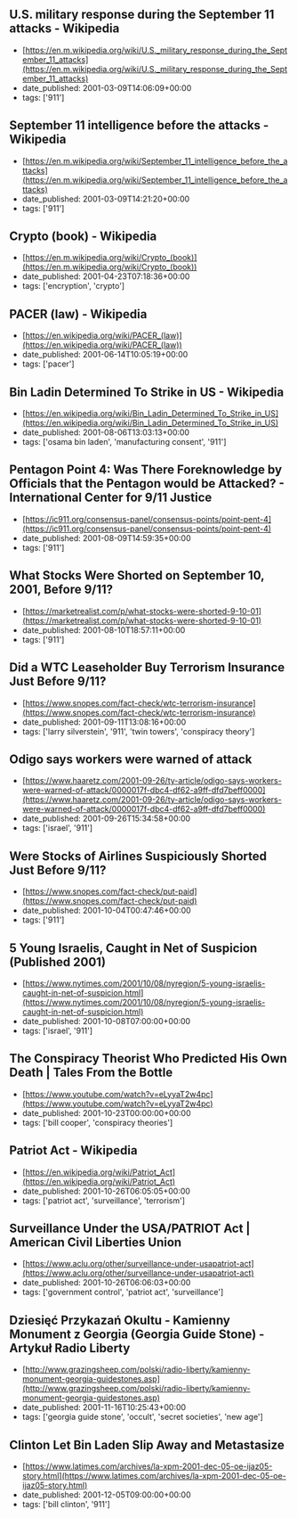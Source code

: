  ## U.S. military response during the September 11 attacks - Wikipedia
 - [https://en.m.wikipedia.org/wiki/U.S._military_response_during_the_September_11_attacks](https://en.m.wikipedia.org/wiki/U.S._military_response_during_the_September_11_attacks)
 - date_published: 2001-03-09T14:06:09+00:00
 - tags: ['911']

 ## September 11 intelligence before the attacks - Wikipedia
 - [https://en.m.wikipedia.org/wiki/September_11_intelligence_before_the_attacks](https://en.m.wikipedia.org/wiki/September_11_intelligence_before_the_attacks)
 - date_published: 2001-03-09T14:21:20+00:00
 - tags: ['911']

 ## Crypto (book) - Wikipedia
 - [https://en.m.wikipedia.org/wiki/Crypto_(book)](https://en.m.wikipedia.org/wiki/Crypto_(book))
 - date_published: 2001-04-23T07:18:36+00:00
 - tags: ['encryption', 'crypto']

 ## PACER (law) - Wikipedia
 - [https://en.wikipedia.org/wiki/PACER_(law)](https://en.wikipedia.org/wiki/PACER_(law))
 - date_published: 2001-06-14T10:05:19+00:00
 - tags: ['pacer']

 ## Bin Ladin Determined To Strike in US - Wikipedia
 - [https://en.wikipedia.org/wiki/Bin_Ladin_Determined_To_Strike_in_US](https://en.wikipedia.org/wiki/Bin_Ladin_Determined_To_Strike_in_US)
 - date_published: 2001-08-06T13:03:13+00:00
 - tags: ['osama bin laden', 'manufacturing consent', '911']

 ## Pentagon Point 4: Was There Foreknowledge by Officials that the Pentagon would be Attacked? - International Center for 9/11 Justice
 - [https://ic911.org/consensus-panel/consensus-points/point-pent-4](https://ic911.org/consensus-panel/consensus-points/point-pent-4)
 - date_published: 2001-08-09T14:59:35+00:00
 - tags: ['911']

 ## What Stocks Were Shorted on September 10, 2001, Before 9/11?
 - [https://marketrealist.com/p/what-stocks-were-shorted-9-10-01](https://marketrealist.com/p/what-stocks-were-shorted-9-10-01)
 - date_published: 2001-08-10T18:57:11+00:00
 - tags: ['911']

 ## Did a WTC Leaseholder Buy Terrorism Insurance Just Before 9/11?
 - [https://www.snopes.com/fact-check/wtc-terrorism-insurance](https://www.snopes.com/fact-check/wtc-terrorism-insurance)
 - date_published: 2001-09-11T13:08:16+00:00
 - tags: ['larry silverstein', '911', 'twin towers', 'conspiracy theory']

 ## Odigo says workers were warned of attack
 - [https://www.haaretz.com/2001-09-26/ty-article/odigo-says-workers-were-warned-of-attack/0000017f-dbc4-df62-a9ff-dfd7beff0000](https://www.haaretz.com/2001-09-26/ty-article/odigo-says-workers-were-warned-of-attack/0000017f-dbc4-df62-a9ff-dfd7beff0000)
 - date_published: 2001-09-26T15:34:58+00:00
 - tags: ['israel', '911']

 ## Were Stocks of Airlines Suspiciously Shorted Just Before 9/11?
 - [https://www.snopes.com/fact-check/put-paid](https://www.snopes.com/fact-check/put-paid)
 - date_published: 2001-10-04T00:47:46+00:00
 - tags: ['911']

 ## 5 Young Israelis, Caught in Net of Suspicion (Published 2001)
 - [https://www.nytimes.com/2001/10/08/nyregion/5-young-israelis-caught-in-net-of-suspicion.html](https://www.nytimes.com/2001/10/08/nyregion/5-young-israelis-caught-in-net-of-suspicion.html)
 - date_published: 2001-10-08T07:00:00+00:00
 - tags: ['israel', '911']

 ## The Conspiracy Theorist Who Predicted His Own Death | Tales From the Bottle
 - [https://www.youtube.com/watch?v=eLyyaT2w4pc](https://www.youtube.com/watch?v=eLyyaT2w4pc)
 - date_published: 2001-10-23T00:00:00+00:00
 - tags: ['bill cooper', 'conspiracy theories']

 ## Patriot Act - Wikipedia
 - [https://en.wikipedia.org/wiki/Patriot_Act](https://en.wikipedia.org/wiki/Patriot_Act)
 - date_published: 2001-10-26T06:05:05+00:00
 - tags: ['patriot act', 'surveillance', 'terrorism']

 ## Surveillance Under the USA/PATRIOT Act | American Civil Liberties Union
 - [https://www.aclu.org/other/surveillance-under-usapatriot-act](https://www.aclu.org/other/surveillance-under-usapatriot-act)
 - date_published: 2001-10-26T06:06:03+00:00
 - tags: ['government control', 'patriot act', 'surveillance']

 ## Dziesięć Przykazań Okultu - Kamienny Monument z Georgia (Georgia Guide Stone) - Artykuł Radio Liberty
 - [http://www.grazingsheep.com/polski/radio-liberty/kamienny-monument-georgia-guidestones.asp](http://www.grazingsheep.com/polski/radio-liberty/kamienny-monument-georgia-guidestones.asp)
 - date_published: 2001-11-16T10:25:43+00:00
 - tags: ['georgia guide stone', 'occult', 'secret societies', 'new age']

 ## Clinton Let Bin Laden Slip Away and Metastasize
 - [https://www.latimes.com/archives/la-xpm-2001-dec-05-oe-ijaz05-story.html](https://www.latimes.com/archives/la-xpm-2001-dec-05-oe-ijaz05-story.html)
 - date_published: 2001-12-05T09:00:00+00:00
 - tags: ['bill clinton', '911']

